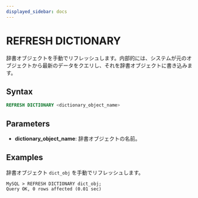 ```yaml
---
displayed_sidebar: docs
---
```


# REFRESH DICTIONARY

辞書オブジェクトを手動でリフレッシュします。内部的には、システムが元のオブジェクトから最新のデータをクエリし、それを辞書オブジェクトに書き込みます。

## Syntax

```SQL
REFRESH DICTIONARY <dictionary_object_name>
```

## Parameters

- **dictionary_object_name**: 辞書オブジェクトの名前。

## Examples

辞書オブジェクト `dict_obj` を手動でリフレッシュします。

```Plain
MySQL > REFRESH DICTIONARY dict_obj;
Query OK, 0 rows affected (0.01 sec)
```